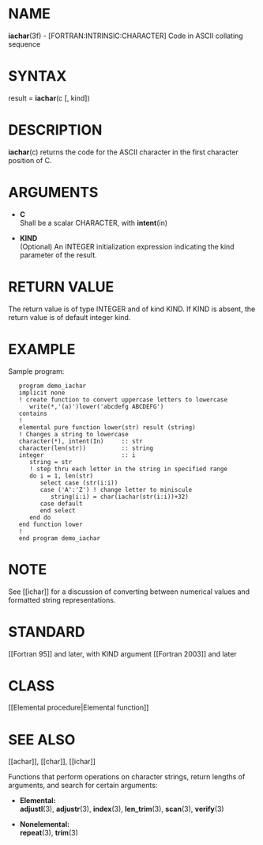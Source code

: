 # NAME

**iachar**(3f) - \[FORTRAN:INTRINSIC:CHARACTER\] Code in ASCII collating
sequence

# SYNTAX

result = **iachar**(c \[, kind\])

# DESCRIPTION

**iachar**(c) returns the code for the ASCII character in the first
character position of C.

# ARGUMENTS

  - **C**  
    Shall be a scalar CHARACTER, with **intent**(in)

  - **KIND**  
    (Optional) An INTEGER initialization expression indicating the kind
    parameter of the result.

# RETURN VALUE

The return value is of type INTEGER and of kind KIND. If KIND is absent,
the return value is of default integer kind.

# EXAMPLE

Sample program:

``` 
   program demo_iachar
   implicit none
   ! create function to convert uppercase letters to lowercase
      write(*,'(a)')lower('abcdefg ABCDEFG')
   contains
   !
   elemental pure function lower(str) result (string)
   ! Changes a string to lowercase
   character(*), intent(In)     :: str
   character(len(str))          :: string
   integer                      :: i
      string = str
      ! step thru each letter in the string in specified range
      do i = 1, len(str)
         select case (str(i:i))
         case ('A':'Z') ! change letter to miniscule
            string(i:i) = char(iachar(str(i:i))+32)
         case default
         end select
      end do
   end function lower
   !
   end program demo_iachar
```

# NOTE

See \[\[ichar\]\] for a discussion of converting between numerical
values and formatted string representations.

# STANDARD

\[\[Fortran 95\]\] and later, with KIND argument \[\[Fortran 2003\]\]
and later

# CLASS

\[\[Elemental procedure|Elemental function\]\]

# SEE ALSO

\[\[achar\]\], \[\[char\]\], \[\[ichar\]\]

Functions that perform operations on character strings, return lengths
of arguments, and search for certain arguments:

  - **Elemental:**  
    **adjustl**(3), **adjustr**(3), **index**(3), **len\_trim**(3),
    **scan**(3), **verify**(3)

  - **Nonelemental:**  
    **repeat**(3), **trim**(3)
